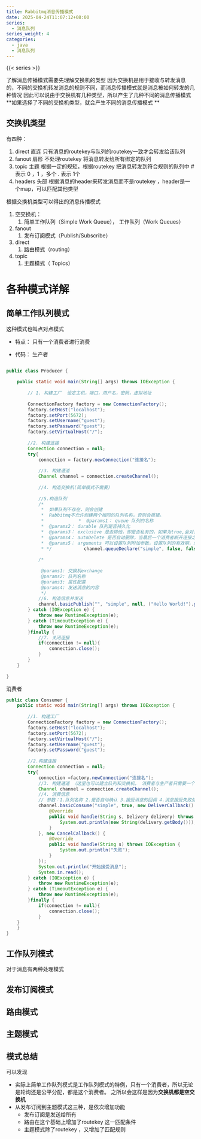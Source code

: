 ```yaml
---
title: Rabbitmq消息传播模式
date: 2025-04-24T11:07:12+08:00
series:
  - 消息队列
series_weight: 4
categories:
  - java
  - 消息队列
---
```

{{< series >}}

了解消息传播模式需要先理解交换机的类型
因为交换机是用于接收与转发消息的，不同的交换机转发消息的规则不同，而消息传播模式就是消息被如何转发的几种情况
因此可以说由于交换机有几种类型，所以产生了几种不同的消息传播模式
**如果选择了不同的交换机类型，就会产生不同的消息传播模式  **

## 交换机类型
有四种：
1. direct 直连  只有消息的routekey与队列的routekey一致才会转发给该队列
2. fanout 扇形  不处理routekey 将消息转发给所有绑定的队列
3. topic 主题   根据一定的规矩，根据routekey 把消息转发到符合规则的队列中
	\# 表示 0 ，1 ，多个
	. 表示 1个
4. headers 头部 根据消息的header来转发消息而不是routekey ，header是一个map，可以匹配其他类型

根据交换机类型可以得出的消息传播模式
1. 空交换机：
	1. 简单工作队列（Simple Work Queue）， 工作队列（Work Queues）
2. fanout 
	1. 发布订阅模式（Publish/Subscribe）
3. direct
	1. 路由模式（routing）
4. topic 
	1. 主题模式（ Topics）


# 各种模式详解

## 简单工作队列模式

这种模式也叫点对点模式

- 特点：
		只有一个消费者进行消费

- 代码：
生产者
```java

public class Producer {  
  
    public static void main(String[] args) throws IOException {  
  
        // 1. 构建工厂  设定主机，端口，用户名，密码，虚拟地址  
  
        ConnectionFactory factory = new ConnectionFactory();  
        factory.setHost("localhost");  
        factory.setPort(5672);  
        factory.setUsername("guest");  
        factory.setPassword("guest");  
        factory.setVirtualHost("/");  
  
        //2. 构建连接  
        Connection connection = null;  
        try{  
            connection = factory.newConnection("连接名");  
  
            //3. 构建通道  
            Channel channel = connection.createChannel();  
  
            //4. 构造交换机(简单模式不需要)  
  
            //5.构造队列  
            /*  
             *  如果队列不存在，则会创建  
             *  Rabbitmq不允许创建两个相同的队列名称，否则会报错。  
             *             *  @params1： queue 队列的名称  
             *  @params2： durable 队列是否持久化  
             *  @params3： exclusive 是否排他，即是否私有的，如果为true,会对当前队列加锁，其他的通道不能访问，并且连接自动关闭  
             *  @params4： autoDelete 是否自动删除，当最后一个消费者断开连接之后是否自动删除消息。  
             *  @params5： arguments 可以设置队列附加参数，设置队列的有效期，消息的最大长度，队列的消息生命周期等等。  
             * */            channel.queueDeclare("simple", false, false, false, null);  
  
            /*  
  
             @params1: 交换机exchange  
             @params2: 队列名称  
             @params3: 属性配置  
             @params4: 发送消息的内容  
             */  
            //6. 构造信息并发送  
            channel.basicPublish("", "simple", null, ("Hello World!").getBytes());  
        } catch (IOException e) {  
            throw new RuntimeException(e);  
        } catch (TimeoutException e) {  
            throw new RuntimeException(e);  
        }finally {  
            //7. 关闭连接  
            if(connection != null){  
                connection.close();  
            }  
        }  
    }  
  
}
```


消费者
```java
public class Consumer {  
    public static void main(String[] args) throws IOException {  
  
        //1. 构建工厂  
        ConnectionFactory factory = new ConnectionFactory();  
        factory.setHost("localhost");  
        factory.setPort(5672);  
        factory.setVirtualHost("/");  
        factory.setUsername("guest");  
        factory.setPassword("guest");  
  
        //2.构建连接  
        Connection connection = null;  
        try{  
            connection =factory.newConnection("连接名");  
            //3. 构建通道 （这里也可以建立队列和交换机， 消费者与生产者只需要一个完成了建立就可以）
            Channel channel = connection.createChannel();  
            //4. 消费信息  
            // 参数：1.队列名称 2.是否自动确认 3.接受消息的回调 4.消息接受失败处理函数  
            channel.basicConsume("simple", true, new DeliverCallback() {  
                @Override  
                public void handle(String s, Delivery delivery) throws IOException {  
                    System.out.println(new String(delivery.getBody()));  
                }  
            }, new CancelCallback() {  
                @Override  
                public void handle(String s) throws IOException {  
                    System.out.println("失败");  
                }  
            });  
            System.out.println("开始接受消息");  
            System.in.read();  
        } catch (IOException e) {  
            throw new RuntimeException(e);  
        } catch (TimeoutException e) {  
            throw new RuntimeException(e);  
        }finally {  
            if(connection != null){  
                connection.close();  
            }  
	}
    }  
}
```




## 工作队列模式

对于消息有两种处理模式





## 发布订阅模式


## 路由模式


## 主题模式



## 模式总结
可以发现

- 实际上简单工作队列模式是工作队列模式的特例，只有一个消费者，所以无论是轮询还是公平分配，都是这个消费者。 之所以会这样是因为**交换机都是空交换机**
- 从发布订阅到主题模式这三种，是依次增加功能
	- 发布订阅是发送给所有
	- 路由在这个基础上增加了routekey 这一匹配条件
	- 主题模式除了routekey ，又增加了匹配规则


